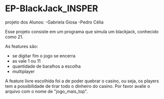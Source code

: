 # EP-BlackJack_INSPER

projeto dos Alunos:
-Gabriela Giosa
-Pedro Célia

Esse projeto consiste em um programa que simula um blackjack, conhecido como 21.

As features são:
  - se digitar fim o jogo se encerra
  - as vale 1 ou 11
  - quantidade de baralhos a escolha
  - multiplayer
  
A feature livre escolhida foi a de poder quebrar o casino, ou seja, os players tem a possibilidade de tirar todo o dinheiro do casino. Por favor avalie o arquivo com o nome de "jogo_mais_top".
